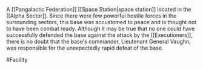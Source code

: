 A <span class="political-bodies-places">[[Pangalactic Federation]]</span> <span class="miscellaneous">[[Space Station|space station]]</span> located in the <span class="political-bodies-places">[[Alpha Sector]]</span>.
Since there were few powerful hostile forces in the surrounding sectors, this base was accustomed to peace and is thought not to have been combat ready.
Although it may be true that no one could have successfully defended the base against the attack by the <span class="races">[[Executioners]]</span>, there is no doubt that the base's commander, Lieutenant General Vaughn, was responsible for the unexpectedly rapid defeat of the base.

#Facility